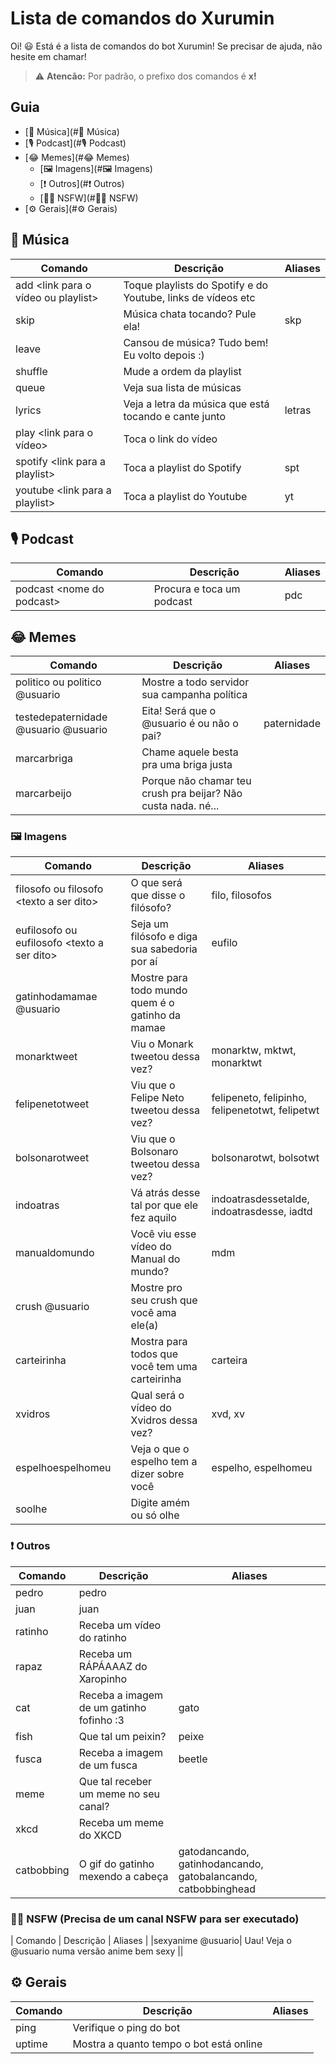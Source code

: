 # Lista de comandos do Xurumin

Oi! 😃 Está é a lista de comandos do bot Xurumin! Se precisar de ajuda, não hesite em chamar!

> ⚠️ **Atencão:** Por padrão, o prefixo dos comandos é **x!**

## Guia
* [🎵 Música](#🎵 Música)
* [🎙️ Podcast](#🎙️ Podcast)
* [😂 Memes](#😂 Memes)
  * [🖼️ Imagens](#🖼️ Imagens)
  * [❗ Outros](#❗ Outros)
  * [🔞👀 NSFW](#🔞👀 NSFW)
* [⚙️ Gerais](#⚙️ Gerais)


## 🎵 Música
| Comando | Descrição  | Aliases |
|--|--|--|
|add \<link para o vídeo ou playlist>| Toque playlists do Spotify e do Youtube, links de vídeos etc | |
|skip| Música chata tocando? Pule ela! | skp |
|leave| Cansou de música? Tudo bem! Eu volto depois :) | |
|shuffle| Mude a ordem da playlist | |
|queue| Veja sua lista de músicas | |
|lyrics| Veja a letra da música que está tocando e cante junto | letras |
|play \<link para o vídeo>| Toca o link do vídeo | |
|spotify \<link para a playlist> | Toca a playlist do Spotify | spt |
|youtube \<link para a playlist> | Toca a playlist do Youtube| yt |

## 🎙️ Podcast
| Comando | Descrição  | Aliases |
|--|--|--|
|podcast \<nome do podcast>| Procura e toca um podcast | pdc |

## 😂 Memes
| Comando | Descrição  | Aliases |
|--|--|--|
|politico ou politico @usuario| Mostre a todo servidor sua campanha política ||
|testedepaternidade @usuario @usuario| Eita! Será que o @usuario é ou não o pai? | paternidade |
|marcarbriga| Chame aquele besta pra uma briga justa ||
|marcarbeijo| Porque não chamar teu crush pra beijar? Não custa nada. né... ||

### 🖼️ Imagens
| Comando | Descrição  | Aliases |
|--|--|--|
|filosofo ou filosofo \<texto a ser dito>| O que será que disse o filósofo? | filo, filosofos |
|eufilosofo ou eufilosofo \<texto a ser dito>| Seja um filósofo e diga sua sabedoria por aí | eufilo |
|gatinhodamamae @usuario| Mostre para todo mundo quem é o gatinho da mamae ||
|monarktweet| Viu o Monark tweetou dessa vez? | monarktw, mktwt, monarktwt |
|felipenetotweet| Viu que o Felipe Neto tweetou dessa vez? | felipeneto, felipinho, felipenetotwt, felipetwt |
|bolsonarotweet| Viu que o Bolsonaro tweetou dessa vez? | bolsonarotwt, bolsotwt |
|indoatras| Vá atrás desse tal por que ele fez aquilo | indoatrasdessetalde, indoatrasdesse, iadtd |
|manualdomundo| Você viu esse vídeo do Manual do mundo? | mdm |
|crush @usuario| Mostre pro seu crush que você ama ele(a) ||
|carteirinha| Mostra para todos que você tem uma carteirinha |carteira|
|xvidros| Qual será o vídeo do Xvidros dessa vez? |xvd, xv|
|espelhoespelhomeu| Veja o que o espelho tem a dizer sobre você |espelho, espelhomeu|
|soolhe| Digite amém ou só olhe ||

### ❗ Outros
| Comando | Descrição  | Aliases |
|--|--|--|
|pedro| pedro ||
|juan| juan ||
|ratinho| Receba um vídeo do ratinho ||
|rapaz| Receba um RÁPÁAAAZ do Xaropinho ||
|cat| Receba a imagem de um gatinho fofinho :3 | gato |
|fish| Que tal um peixin? | peixe |
|fusca| Receba a imagem de um fusca | beetle |
|meme| Que tal receber um meme no seu canal? ||
|xkcd| Receba um meme do XKCD ||
|catbobbing| O gif do gatinho mexendo a cabeça |gatodancando, gatinhodancando, gatobalancando, catbobbinghead|

### 🔞👀 NSFW (Precisa de um canal NSFW para ser executado)
| Comando | Descrição  | Aliases |
|sexyanime @usuario| Uau! Veja o @usuario numa versão anime bem sexy ||

## ⚙️ Gerais
| Comando | Descrição  | Aliases |
|--|--|--|
|ping| Verifique o ping do bot | |
|uptime| Mostra a quanto tempo o bot está online | |
